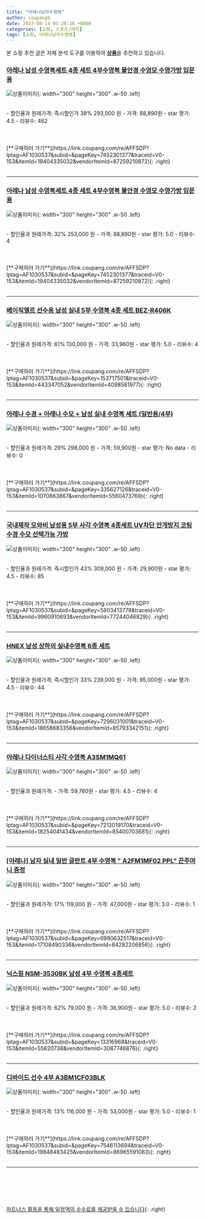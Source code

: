 ```yaml
---
title: "아레나남자수영복"
author: coupang6
date: 2023-08-14 01:28:10 +0800
categories: [쇼핑, 스포츠/레저]
tags: [쇼핑, 아레나남자수영복]
---
```


본 쇼핑 추천 글은 자체 분석 도구를 이용하여 [**상품**](https://link.coupang.com/a/bao1ui)을 추천하고 있습니다.

### [아레나 남성 수영복세트 4종 세트 4부수영복 물안경 수영모 수영가방 입문용](https://link.coupang.com/re/AFFSDP?lptag=AF1030537&subid=&pageKey=7452301377&traceid=V0-153&itemId=19404335032&vendorItemId=87259210872)

![상품이미지](https://thumbnail9.coupangcdn.com/thumbnails/remote/230x230ex/image/vendor_inventory/577e/fc8edc3052b9148e18cade95275a1758de652b00ab129f6791a6dd00fd43.jpg){: width="300" height="300" .w-50 .left}


<br>
- 할인율과 원래가격: 즉시할인가 38%  293,000   원
- 가격: 88,890원
- star 평가: 4.5
- 리뷰수: 462
<br>
<br>
<br>
<br>
[**구매하러 가기**](https://link.coupang.com/re/AFFSDP?lptag=AF1030537&subid=&pageKey=7452301377&traceid=V0-153&itemId=19404335032&vendorItemId=87259210872){: .right}
<br>
<br>

---

### [아레나 남성 수영복세트 4종 세트 4부수영복 물안경 수영모 수영가방 입문용](https://link.coupang.com/re/AFFSDP?lptag=AF1030537&subid=&pageKey=7452301377&traceid=V0-153&itemId=19404335032&vendorItemId=87259210872)

![상품이미지](https://thumbnail9.coupangcdn.com/thumbnails/remote/230x230ex/image/vendor_inventory/577e/fc8edc3052b9148e18cade95275a1758de652b00ab129f6791a6dd00fd43.jpg){: width="300" height="300" .w-50 .left}


<br>
- 할인율과 원래가격: 32%  253,000   원
- 가격: 88,890원
- star 평가: 5.0
- 리뷰수: 4
<br>
<br>
<br>
<br>
[**구매하러 가기**](https://link.coupang.com/re/AFFSDP?lptag=AF1030537&subid=&pageKey=7452301377&traceid=V0-153&itemId=19404335032&vendorItemId=87259210872){: .right}
<br>
<br>

---

### [베이직엘르 선수용 남성 실내 5부 수영복 4종 세트 BEZ-R406K](https://link.coupang.com/re/AFFSDP?lptag=AF1030537&subid=&pageKey=153717501&traceid=V0-153&itemId=443347052&vendorItemId=4098581977)

![상품이미지](https://thumbnail10.coupangcdn.com/thumbnails/remote/230x230ex/image/retail/images/2018/11/06/18/1/4b2f7366-a018-4f68-badb-5f6e7889c161.jpg){: width="300" height="300" .w-50 .left}


<br>
- 할인율과 원래가격: 61%  130,000   원
- 가격: 33,960원
- star 평가: 5.0
- 리뷰수: 4
<br>
<br>
<br>
<br>
[**구매하러 가기**](https://link.coupang.com/re/AFFSDP?lptag=AF1030537&subid=&pageKey=153717501&traceid=V0-153&itemId=443347052&vendorItemId=4098581977){: .right}
<br>
<br>

---

### [아레나 수경 + 아레나 수모 + 남성 실내 수영복 세트 (일반용/4부)](https://link.coupang.com/re/AFFSDP?lptag=AF1030537&subid=&pageKey=335627126&traceid=V0-153&itemId=1070863867&vendorItemId=5560473769)

![상품이미지](https://thumbnail6.coupangcdn.com/thumbnails/remote/230x230ex/image/vendor_inventory/98f4/e0bd7184a78f6b0aa02a98917bed6e596f10d49904acd52bd4e81f5f74fc.jpg){: width="300" height="300" .w-50 .left}


<br>
- 할인율과 원래가격: 29%  298,000   원
- 가격: 59,900원
- star 평가: No data
- 리뷰수: 0
<br>
<br>
<br>
<br>
[**구매하러 가기**](https://link.coupang.com/re/AFFSDP?lptag=AF1030537&subid=&pageKey=335627126&traceid=V0-153&itemId=1070863867&vendorItemId=5560473769){: .right}
<br>
<br>

---

### [국내제작 모와비 남성용 5부 사각 수영복 4종세트 UV차단 안개방지 코팅 수경 수모 선택가능 가방](https://link.coupang.com/re/AFFSDP?lptag=AF1030537&subid=&pageKey=5803413778&traceid=V0-153&itemId=9960910693&vendorItemId=77244046829)

![상품이미지](https://thumbnail10.coupangcdn.com/thumbnails/remote/230x230ex/image/vendor_inventory/ee8a/e1419799329450eb21a97cd14ed8d68b72173905d65dd5fdc2fb06f20d92.jpg){: width="300" height="300" .w-50 .left}


<br>
- 할인율과 원래가격: 즉시할인가 43%  309,000   원
- 가격: 29,900원
- star 평가: 4.5
- 리뷰수: 85
<br>
<br>
<br>
<br>
[**구매하러 가기**](https://link.coupang.com/re/AFFSDP?lptag=AF1030537&subid=&pageKey=5803413778&traceid=V0-153&itemId=9960910693&vendorItemId=77244046829){: .right}
<br>
<br>

---

### [HNEX 남성 상하의 실내수영복 6종 세트](https://link.coupang.com/re/AFFSDP?lptag=AF1030537&subid=&pageKey=7296031001&traceid=V0-153&itemId=18658683356&vendorItemId=85793342151)

![상품이미지](https://thumbnail7.coupangcdn.com/thumbnails/remote/230x230ex/image/vendor_inventory/9297/483038d26cf06741bd358a8976276ebe8b6c1affe4d361a34d1ce611ce87.jpg){: width="300" height="300" .w-50 .left}


<br>
- 할인율과 원래가격: 즉시할인가 33%  239,000   원
- 가격: 95,000원
- star 평가: 4.5
- 리뷰수: 44
<br>
<br>
<br>
<br>
[**구매하러 가기**](https://link.coupang.com/re/AFFSDP?lptag=AF1030537&subid=&pageKey=7296031001&traceid=V0-153&itemId=18658683356&vendorItemId=85793342151){: .right}
<br>
<br>

---

### [아레나 다이너스티 사각 수영복 A3SM1MQ61](https://link.coupang.com/re/AFFSDP?lptag=AF1030537&subid=&pageKey=7212019170&traceid=V0-153&itemId=18254041434&vendorItemId=85400703681)

![상품이미지](https://thumbnail7.coupangcdn.com/thumbnails/remote/230x230ex/image/retail/images/2023/03/21/12/0/1cf88677-3f6f-467d-af89-6383e19dfa49.jpg){: width="300" height="300" .w-50 .left}


<br>
- 할인율과 원래가격: 
- 가격: 59,760원
- star 평가: 4.5
- 리뷰수: 4
<br>
<br>
<br>
<br>
[**구매하러 가기**](https://link.coupang.com/re/AFFSDP?lptag=AF1030537&subid=&pageKey=7212019170&traceid=V0-153&itemId=18254041434&vendorItemId=85400703681){: .right}
<br>
<br>

---

### [[아레나] 남자 실내 일반 글란트 4부 수영복 " A2FM1MF02 PPL" 끈주머니 증정](https://link.coupang.com/re/AFFSDP?lptag=AF1030537&subid=&pageKey=6990632517&traceid=V0-153&itemId=17108490336&vendorItemId=84282206856)

![상품이미지](https://thumbnail8.coupangcdn.com/thumbnails/remote/230x230ex/image/vendor_inventory/d1d3/66d6db170428c99d8cd2aa29bcde0209c1efd1ab55012d46fbe1242c29c4.png){: width="300" height="300" .w-50 .left}


<br>
- 할인율과 원래가격: 17%  119,000   원
- 가격: 47,000원
- star 평가: 3.0
- 리뷰수: 1
<br>
<br>
<br>
<br>
[**구매하러 가기**](https://link.coupang.com/re/AFFSDP?lptag=AF1030537&subid=&pageKey=6990632517&traceid=V0-153&itemId=17108490336&vendorItemId=84282206856){: .right}
<br>
<br>

---

### [닉스원 NSM-3530BK 남성 4부 수영복 4종세트](https://link.coupang.com/re/AFFSDP?lptag=AF1030537&subid=&pageKey=13316968&traceid=V0-153&itemId=55620738&vendorItemId=3087746876)

![상품이미지](https://thumbnail6.coupangcdn.com/thumbnails/remote/230x230ex/image/vendor_inventory/f9a0/ad3df8d0fa50f0d5bc690303a35f015cff5793c09609b930b5caccd65880.jpg){: width="300" height="300" .w-50 .left}


<br>
- 할인율과 원래가격: 62%  79,000   원
- 가격: 36,900원
- star 평가: 5.0
- 리뷰수: 2
<br>
<br>
<br>
<br>
[**구매하러 가기**](https://link.coupang.com/re/AFFSDP?lptag=AF1030537&subid=&pageKey=13316968&traceid=V0-153&itemId=55620738&vendorItemId=3087746876){: .right}
<br>
<br>

---

### [디바이드 선수 4부 A3BM1CF03BLK](https://link.coupang.com/re/AFFSDP?lptag=AF1030537&subid=&pageKey=7546113694&traceid=V0-153&itemId=19848483425&vendorItemId=86965591083)

![상품이미지](https://thumbnail7.coupangcdn.com/thumbnails/remote/230x230ex/image/vendor_inventory/1872/51e4ec5480c384aae2c70db31d779b3e0c2209724b8d79d012c0932ca620.jpg){: width="300" height="300" .w-50 .left}


<br>
- 할인율과 원래가격: 13%  116,000   원
- 가격: 53,000원
- star 평가: 5.0
- 리뷰수: 1
<br>
<br>
<br>
<br>
[**구매하러 가기**](https://link.coupang.com/re/AFFSDP?lptag=AF1030537&subid=&pageKey=7546113694&traceid=V0-153&itemId=19848483425&vendorItemId=86965591083){: .right}
<br>
<br>

---
<br><br><br><br><br> [파트너스 활동을 통해 일정액의 수수료를 제공받을 수 있습니다](https://link.coupang.com/a/bao1ui){: .right}